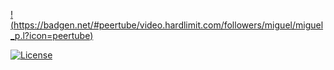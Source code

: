 [!(https://badgen.net/#peertube/video.hardlimit.com/followers/miguel/miguel_p.l?icon=peertube)](https://video.hardlimit.com/c/miguel_p.l/videos)

[![License](https://badgen.net/static/license/CC0/white)](https://creativecommons.org/publicdomain/zero/1.0/)
